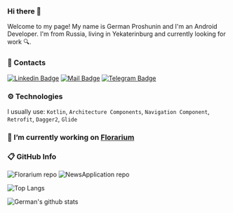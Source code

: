 ### Hi there 👋

Welcome to my page!
My name is German Proshunin and I'm an Android Developer. I'm from Russia, living in Yekaterinburg and currently looking for work 🔍.

### 📨 Contacts

[![Linkedin Badge](https://img.shields.io/badge/-German_Proshunin-blue?logo=Linkedin&link=https://www.linkedin.com/in/german-proshunin/)](https://www.linkedin.com/in/german-proshunin/)
[![Mail Badge](https://img.shields.io/badge/-proshunin.german@yandex.ru-c14438?logo=gmail&logoColor=white&link=mailto:proshunin.german@yandex.ru)](mailto:proshunin.german@yandex.ru/)
[![Telegram Badge](https://img.shields.io/badge/-anonlatte-blue?logo=telegram&logoColor=white&link=https://t.me/anonlatte/)](https://t.me/anonlatte/)

### ⚙️ Technologies
I usually use: `Kotlin`, `Architecture Components`,  `Navigation Component`, `Retrofit`, `Dagger2`, `Glide`

### 🌱 I’m currently working on [Florarium](https://github.com/anonlatte/Florarium)

### 📋 GitHub Info

![Florarium repo](https://github-readme-stats.vercel.app/api/pin/?username=anonlatte&repo=Florarium&theme=buefy)
![NewsApplication repo](https://github-readme-stats.vercel.app/api/pin/?username=anonlatte&repo=NewsApplication&theme=buefy)

![Top Langs](https://github-readme-stats.vercel.app/api/top-langs/?username=anonlatte&layout=compact&theme=buefy)

![German's github stats](https://github-readme-stats.vercel.app/api?username=anonlatte&show_icons=true&theme=buefy)

